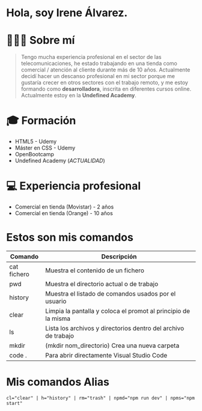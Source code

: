 # Hola, soy **Irene Álvarez**.

# ️🙋🏽‍♀️ Sobre mí
>Tengo mucha experiencia profesional en el sector de las telecomunicaciones, he estado trabajando en una tienda como comercial / atención al cliente durante más de 10 años.
Actualmente decidí hacer un descanso profesional en mi sector porque me gustaría crecer en otros sectores con el trabajo remoto, y me estoy formando como **desarrolladora**, inscrita en diferentes cursos online. Actualmente estoy en la **Undefined Academy**.

# 🎓 Formación
- HTML5 - Udemy
- Máster en CSS - Udemy
- OpenBootcamp 
- Undefined Academy (_ACTUALIDAD_)

# 💻 Experiencia profesional
- Comercial en tienda (Movistar) - 2 años
- Comercial en tienda (Orange) - 10 años

# Estos son mis comandos
| Comando     | Descripción                                                    |
|-------------|----------------------------------------------------------------|
| cat fichero | Muestra el contenido de un fichero                             |
| pwd         | Muestra el directorio actual o de trabajo                      |
| history     | Muestra el listado de comandos usados por el usuario           |
| clear       | Limpia la pantalla y coloca el promot al principio de la misma |
| ls          | Lista los archivos y directorios dentro del archivo de trabajo |
| mkdir       | (mkdir nom_directorio) Crea una nueva carpeta                  |
| code .      | Para abrir directamente Visual Studio Code                     |

# Mis comandos Alias
```
cl="clear" | h="history" | rm="trash" | npmd="npm run dev" | npms="npm start"
```

